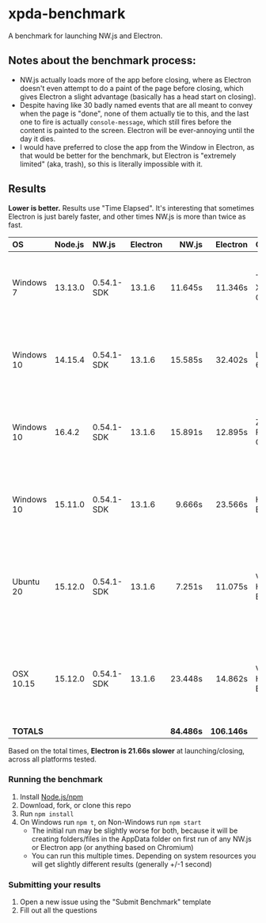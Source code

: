 
# xpda-benchmark

A benchmark for launching NW.js and Electron.


## Notes about the benchmark process:

* NW.js actually loads more of the app before closing, where as Electron doesn't even attempt to do a paint of the page before closing, which gives Electron a slight advantage (basically has a head start on closing).
* Despite having like 30 badly named events that are all meant to convey when the page is "done", none of them actually tie to this, and the last one to fire is actually `console-message`, which still fires before the content is painted to the screen. Electron will be ever-annoying until the day it dies.
* I would have preferred to close the app from the Window in Electron, as that would be better for the benchmark, but Electron is "extremely limited" (aka, trash), so this is literally impossible with it.


## Results

**Lower is better.** Results use "Time Elapsed". It's interesting that sometimes Electron is just barely faster, and other times NW.js is more than twice as fast.

**OS**     | **Node.js** | **NW.js**  | **Electron** | **NW.js** | **Electron** | **Computer**        | **RAM** | **CPU**
:--        | :--         | :--        | :--          | --:       | --:          | :--                 | --:     | :--
Windows 7  | 13.13.0     | 0.54.1-SDK | 13.1.6       | 11.645s   | 11.346s      | Thinkpad X1 Carbon  | 16 GB   | Intel Core i7-6600U CPU @ 2.60GHz (2.70 GHz)
Windows 10 | 14.15.4     | 0.54.1-SDK | 13.1.6       | 15.585s   | 32.402s      | Latitude 6430u      | 16 GB   | Intel Core i7-3687U CPU @ 2.10GHz (2.60 GHz)
Windows 10 | 16.4.2      | 0.54.1-SDK | 13.1.6       | 15.891s   | 12.895s      | ZBook Firefly 15 G7 | 32 GB   | Intel Core i7-10610U CPU @ 1.80GHz (2.30 GHz)
Windows 10 | 15.11.0     | 0.54.1-SDK | 13.1.6       |  9.666s   | 23.566s      | Home Built PC       | 32 GB   | Intel Core i7-6700K CPU @ 4.00GHz (4.00 GHz)
Ubuntu 20  | 15.12.0     | 0.54.1-SDK | 13.1.6       |  7.251s   | 11.075s      | VM on Home Built PC |  8 GB   | Intel Core i7-6700K CPU @ 4.00GHz (4.00 GHz) (4/8 cores)
OSX 10.15  | 15.12.0     | 0.54.1-SDK | 13.1.6       | 23.448s   | 14.862s      | VM on Home Built PC |  8 GB   | Intel Core i7-6700K CPU @ 4.00GHz (4.00 GHz) (4/8 cores)
**TOTALS** |             |            |            | **84.486s** | **106.146s** |                    |         |

Based on the total times, **Electron is 21.66s slower** at launching/closing, across all platforms tested.


### Running the benchmark

1. Install [Node.js/npm](https://nodejs.org)
1. Download, fork, or clone this repo
1. Run `npm install`
1. On Windows run `npm t`, on Non-Windows run `npm start`
   * The initial run may be slightly worse for both, because it will be creating folders/files in the AppData folder on first run of any NW.js or Electron app (or anything based on Chromium)
   * You can run this multiple times. Depending on system resources you will get slightly different results (generally +/-1 second) 


### Submitting your results

1. Open a new issue using the "Submit Benchmark" template
1. Fill out all the questions

